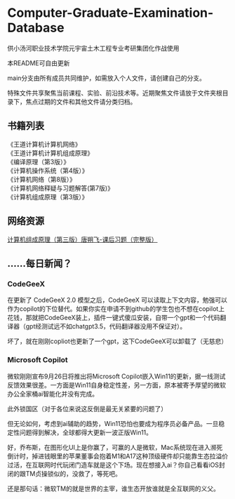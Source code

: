 <!--
 * @Author: NieFire planet_class@foxmail.com
 * @Date: 2023-09-20 10:29:06
 * @LastEditors: NieFire planet_class@foxmail.com
 * @LastEditTime: 2023-09-22 23:57:30
 * @FilePath: \Computer-Graduate-Examination-Database\README.md
 * @Description: 
 * ( ﾟ∀。)只要加满注释一切都会好起来的( ﾟ∀。)
 * Copyright (c) 2023 by NieFire, All Rights Reserved. 
-->
# Computer-Graduate-Examination-Database
供小汤河职业技术学院元宇宙土木工程专业考研集团化作战使用

本README可自由更新

main分支由所有成员共同维护，如需放入个人文件，请创建自己的分支。

特殊文件共享聚焦当前课程、实验、前沿技术等。近期聚焦文件请放于文件夹根目录下，焦点过期的文件和其他文件请分类归档。

## 书籍列表
《王道计算机计算机网络》  
《王道计算机计算机组成原理》  
《编译原理（第3版）》  
《计算机操作系统（第4版）》   
《计算机网络（第8版）》  
《计算机网络释疑与习题解答(第7版)》  
《计算机组成原理（第3版）》

## 网络资源
[计算机组成原理（第三版）唐朔飞-课后习题（完整版）](https://blog.csdn.net/weixin_45735391/article/details/127336659)

## ……每日新闻？

### CodeGeeX
在更新了 CodeGeeX 2.0 模型之后，CodeGeeX 可以读取上下文内容，勉强可以作为copilot的下位替代。如果你实在申请不到github的学生包也不想在copilot上花钱，那就把CodeGeeX装上，插件一键式傻瓜安装，自带一个gpt和一个代码翻译器（gpt经测试远不如chatgpt3.5，代码翻译器没用不保证对）。

坏了，就在刚刚copliot也更新了一个gpt，这下CodeGeeX可以卸载了（无慈悲）

### Microsoft Copilot
微软刚刚宣布9月26日将推出将Microsoft Copilot嵌入Win11的更新，据一线测试反馈效果很差。一方面是Win11自身稳定性差，另一方面，原本被寄予厚望的微软办公全家桶ai智能化并没有完成。

此外锁国区（对于各位来说这反倒是最无关紧要的问题了）

但无论如何，考虑到ai辅助的趋势，Win11恐怕也要成为程序员必备产品。一旦稳定性问题得到解决，全球都得大更新一波正版Win11。

好，乔布斯，在图形化UI上是你赢了，可赢的人是微软，Mac系统现在进入濒死倒计时，掉进钱眼里的苹果董事会抱着M1和A17这种顶级硬件却只能靠生态拉溢价过活，在互联网时代玩闭门造车就是这个下场。现在想接入ai？你自己看看iOS封闭的跟TM贞操锁似的，没救了，等死吧。

还是那句话：微软TM的就是世界的主宰，谁生态开放谁就是全互联网的义父。
